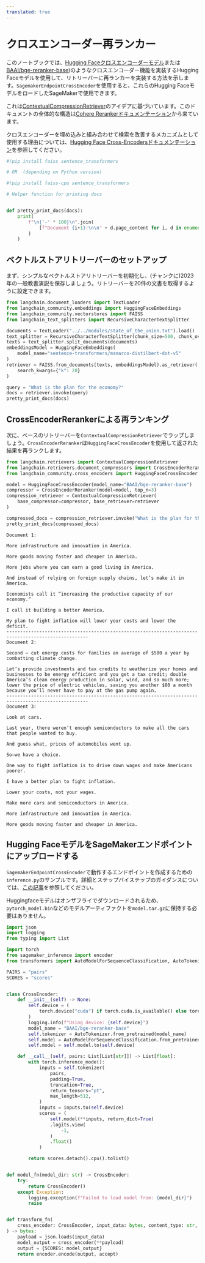 ```yaml
---
translated: true
---
```


# クロスエンコーダー再ランカー

このノートブックでは、[Hugging Faceクロスエンコーダーモデル](https://huggingface.co/cross-encoder)または[BAAI/bge-reranker-base](https://huggingface.co/BAAI/bge-reranker-base))のようなクロスエンコーダー機能を実装するHugging Faceモデルを使用して、リトリーバーに再ランカーを実装する方法を示します。`SagemakerEndpointCrossEncoder`を使用すると、これらのHugging FaceモデルをロードしたSageMakerで使用できます。

これは[ContextualCompressionRetriever](/docs/modules/data_connection/retrievers/contextual_compression/)のアイデアに基づいています。このドキュメントの全体的な構造は[Cohere Rerankerドキュメンテーション](/docs/integrations/retrievers/cohere-reranker)から来ています。

クロスエンコーダーを埋め込みと組み合わせて検索を改善するメカニズムとして使用する理由については、[Hugging Face Cross-Encodersドキュメンテーション](https://www.sbert.net/examples/applications/cross-encoder/README.html)を参照してください。

```python
#!pip install faiss sentence_transformers

# OR  (depending on Python version)

#!pip install faiss-cpu sentence_transformers
```

```python
# Helper function for printing docs


def pretty_print_docs(docs):
    print(
        f"\n{'-' * 100}\n".join(
            [f"Document {i+1}:\n\n" + d.page_content for i, d in enumerate(docs)]
        )
    )
```

## ベクトルストアリトリーバーのセットアップ

まず、シンプルなベクトルストアリトリーバーを初期化し、(チャンクに)2023年の一般教書演説を保存しましょう。リトリーバーを20件の文書を取得するように設定できます。

```python
from langchain.document_loaders import TextLoader
from langchain_community.embeddings import HuggingFaceEmbeddings
from langchain_community.vectorstores import FAISS
from langchain_text_splitters import RecursiveCharacterTextSplitter

documents = TextLoader("../../modules/state_of_the_union.txt").load()
text_splitter = RecursiveCharacterTextSplitter(chunk_size=500, chunk_overlap=100)
texts = text_splitter.split_documents(documents)
embeddingsModel = HuggingFaceEmbeddings(
    model_name="sentence-transformers/msmarco-distilbert-dot-v5"
)
retriever = FAISS.from_documents(texts, embeddingsModel).as_retriever(
    search_kwargs={"k": 20}
)

query = "What is the plan for the economy?"
docs = retriever.invoke(query)
pretty_print_docs(docs)
```

## CrossEncoderRerankerによる再ランキング

次に、ベースのリトリーバーを`ContextualCompressionRetriever`でラップしましょう。`CrossEncoderReranker`は`HuggingFaceCrossEncoder`を使用して返された結果を再ランクします。

```python
from langchain.retrievers import ContextualCompressionRetriever
from langchain.retrievers.document_compressors import CrossEncoderReranker
from langchain_community.cross_encoders import HuggingFaceCrossEncoder

model = HuggingFaceCrossEncoder(model_name="BAAI/bge-reranker-base")
compressor = CrossEncoderReranker(model=model, top_n=3)
compression_retriever = ContextualCompressionRetriever(
    base_compressor=compressor, base_retriever=retriever
)

compressed_docs = compression_retriever.invoke("What is the plan for the economy?")
pretty_print_docs(compressed_docs)
```

```output
Document 1:

More infrastructure and innovation in America.

More goods moving faster and cheaper in America.

More jobs where you can earn a good living in America.

And instead of relying on foreign supply chains, let’s make it in America.

Economists call it “increasing the productive capacity of our economy.”

I call it building a better America.

My plan to fight inflation will lower your costs and lower the deficit.
----------------------------------------------------------------------------------------------------
Document 2:

Second – cut energy costs for families an average of $500 a year by combatting climate change.

Let’s provide investments and tax credits to weatherize your homes and businesses to be energy efficient and you get a tax credit; double America’s clean energy production in solar, wind, and so much more;  lower the price of electric vehicles, saving you another $80 a month because you’ll never have to pay at the gas pump again.
----------------------------------------------------------------------------------------------------
Document 3:

Look at cars.

Last year, there weren’t enough semiconductors to make all the cars that people wanted to buy.

And guess what, prices of automobiles went up.

So—we have a choice.

One way to fight inflation is to drive down wages and make Americans poorer.

I have a better plan to fight inflation.

Lower your costs, not your wages.

Make more cars and semiconductors in America.

More infrastructure and innovation in America.

More goods moving faster and cheaper in America.
```

## Hugging FaceモデルをSageMakerエンドポイントにアップロードする

`SagemakerEndpointCrossEncoder`で動作するエンドポイントを作成するための`inference.py`のサンプルです。詳細とステップバイステップのガイダンスについては、[この記事](https://huggingface.co/blog/kchoe/deploy-any-huggingface-model-to-sagemaker)を参照してください。

Huggingfaceモデルはオンザフライでダウンロードされるため、`pytorch_model.bin`などのモデルアーティファクトを`model.tar.gz`に保持する必要はありません。

```python
import json
import logging
from typing import List

import torch
from sagemaker_inference import encoder
from transformers import AutoModelForSequenceClassification, AutoTokenizer

PAIRS = "pairs"
SCORES = "scores"


class CrossEncoder:
    def __init__(self) -> None:
        self.device = (
            torch.device("cuda") if torch.cuda.is_available() else torch.device("cpu")
        )
        logging.info(f"Using device: {self.device}")
        model_name = "BAAI/bge-reranker-base"
        self.tokenizer = AutoTokenizer.from_pretrained(model_name)
        self.model = AutoModelForSequenceClassification.from_pretrained(model_name)
        self.model = self.model.to(self.device)

    def __call__(self, pairs: List[List[str]]) -> List[float]:
        with torch.inference_mode():
            inputs = self.tokenizer(
                pairs,
                padding=True,
                truncation=True,
                return_tensors="pt",
                max_length=512,
            )
            inputs = inputs.to(self.device)
            scores = (
                self.model(**inputs, return_dict=True)
                .logits.view(
                    -1,
                )
                .float()
            )

        return scores.detach().cpu().tolist()


def model_fn(model_dir: str) -> CrossEncoder:
    try:
        return CrossEncoder()
    except Exception:
        logging.exception(f"Failed to load model from: {model_dir}")
        raise


def transform_fn(
    cross_encoder: CrossEncoder, input_data: bytes, content_type: str, accept: str
) -> bytes:
    payload = json.loads(input_data)
    model_output = cross_encoder(**payload)
    output = {SCORES: model_output}
    return encoder.encode(output, accept)
```

